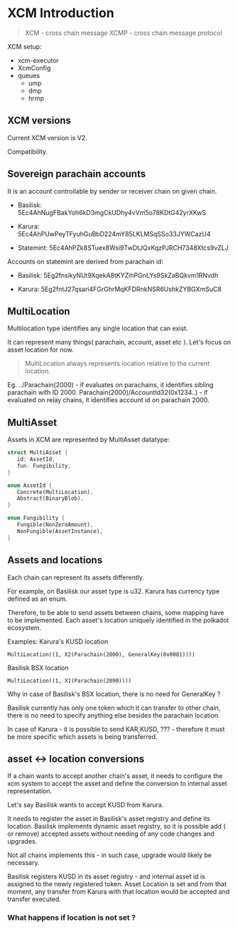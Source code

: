 
# XCM Introduction

> XCM - cross chain message
> XCMP - cross chain message protocol

XCM setup:

- xcm-executor
- XcmConfig
- queues 
    - ump
    - dmp
    - hrmp


## XCM versions
Current XCM version is V2.

Compatibility.

## Sovereign parachain accounts

It is an account controllable by sender or receiver chain on given chain.

- Basilisk: 5Ec4AhNugFBakYoh6kD3mgCkUDhy4vVm5o78KDtG42yrXKwS

- Karura: 5Ec4AhPUwPeyTFyuhGuBbD224mY85LKLMSqSSo33JYWCazU4

- Statemint: 5Ec4AhPZk8STuex8Wsi9TwDtJQxKqzPJRCH7348Xtcs9vZLJ

Accounts on statemint are derived from parachain id:
- Basilisk: 5Eg2fnsikyNUt9XqekA8tKYZihPGnLYs9SkZaBQkvm1RNvdh
 
- Karura: 5Eg2fntJ27qsari4FGrGhrMqKFDRnkNSR6UshkZYBGXmSuC8

## MultiLocation

Multilocation type identifies any single location that can exist.

It can represent many things( parachain, account, asset etc ). Let's focus on asset location for now.

>  MultiLocation always represents location relative to the current location.

Eg. 
../Parachain(2000) - if evaluates on parachains, it identifies sibling parachain with ID 2000.
Parachain(2000)/AccountId32(0x1234..) - if evaluated on relay chains, it identifies account id on parachain 2000.

## MultiAsset

Assets in XCM are represented by MultiAsset datatype:

```rust
struct MultiAsset {
   id: AssetId,
   fun: Fungibility,
}
```

```rust
enum AssetId {
   Concrete(MultiLocation),
   Abstract(BinaryBlob),
}
```

```rust
enum Fungibility {
   Fungible(NonZeroAmount),
   NonFungible(AssetInstance),
}
```

## Assets and locations
Each chain can represent its assets differently. 

For example, on Basilisk our asset type is u32. Karura has currency type defined as an enum.

Therefore, to be able to send assets between chains, some mapping have to be implemented. Each asset's location uniquely identified in the polkadot ecosystem.

Examples: 
Karura's KUSD location
```
MultiLocation((1, X2(Parachain(2000), GeneralKey(0x0081))))
```

Basilisk BSX location
```
MultiLocation((1, X1(Parachain(2090))))
```

Why in case of Basilisk's BSX location, there is no need for GeneralKey ?

Basilisk currently has only one token which it can transfer to other chain, there is no need to specify anything else besides the parachain location. 

In case of Karura - it is possible to send KAR,KUSD, ??? - therefore it must be more specific which assets is being transferred.


## asset <-> location conversions
If a chain wants to accept another chain's asset, it needs to configure the xcm system to accept the asset and define the conversion to internal asset representation.

Let's say Basilisk wants to accept KUSD from Karura. 

It needs to register the asset in Basilisk's asset registry and define its location. Basilisk implements dynamic asset registry, so it is possible add ( or remove) accepted assets without needing of any code changes and upgrades. 

Not all chains implements this - in such case, upgrade would likely be necessary. 

Basilisk registers KUSD in its asset registry - and internal asset id is assigned to the newly registered token. Asset Location is set and from that moment, any transfer from Karura with that location would be accepted and transfer executed.

### What happens if location is not set ?
